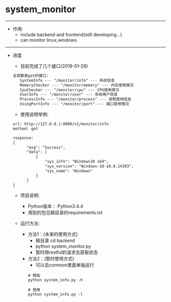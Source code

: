 # system_monitor

---

* 作用:
    * include backend and frontend(still developing...) 
    * can monitor linux,windows.

---

* 进度
    * 目前完成了几个接口(2018-01-28)
    
    ```html
    全部都是get的接口:  
       SystemInfo --- "/monitor/info" --- 系统信息
       MemoryChecker --- "/monitor/memory" --- 内存使用情况
       CpuChecker --- "/monitor/cpu" --- CPU使用情况
       UserInfo --- "/monitor/user" --- 系统用户信息
       ProcessInfo --- "/monitor/process" --- 进程使用信息
       UsingPortInfo --- "/monitor/port" --- 端口使用情况
    ```
    
    * 使用说明举例:
    ```html
    url: http://127.0.0.1:8000/v1/monitor/info
    method: get
    
    response:
    {
          "msg": "Success",
          "data": [
              {
                  "sys_info": "Windows10 x64",
                  "sys_version": "Windows-10-10.0.14393",
                  "sys_name": "Windows"
              }
          ]
    }
    ```
    
    * 项目说明:
        * Python版本： Python3.4.4
        * 用到的包见跟目录的requirements.txt
       
    * 运行方法:
        * 方法1：(未来的使用方式)
            * 根目录 cd backend
            * python system_monitor.py 
            * 暂时用restful的请求去获取状态
        * 方法2：(暂时使用方式)
            * 可以去common里面单独运行
            ```commandline
            # 帮助
            python system_info.py -h 
            
            # 使用
            python system_info.py -l 
            ```